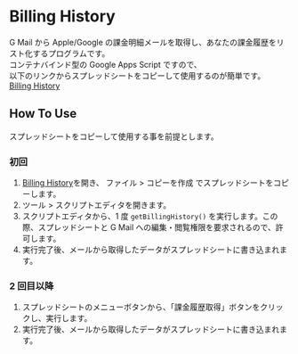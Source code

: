 # Billing History

G Mail から Apple/Google の課金明細メールを取得し、あなたの課金履歴をリスト化するプログラムです。  
コンテナバインド型の Google Apps Script ですので、  
以下のリンクからスプレッドシートをコピーして使用するのが簡単です。  
[Billing History](https://docs.google.com/spreadsheets/d/1iZx57lF7GugtRb6TjqZXRP2PJpJLe0vSR0fm4YdN_VY/edit?usp=sharing)

## How To Use

スプレッドシートをコピーして使用する事を前提とします。

### 初回

1. [Billing History](https://docs.google.com/spreadsheets/d/1iZx57lF7GugtRb6TjqZXRP2PJpJLe0vSR0fm4YdN_VY/edit?usp=sharing)を開き、 ファイル > コピーを作成 でスプレッドシートをコピーします。
2. ツール > スクリプトエディタを開きます。
3. スクリプトエディタから、1 度 `getBillingHistory()` を実行します。この際、スプレッドシートと G Mail への編集・閲覧権限を要求されるので、許可します。
4. 実行完了後、メールから取得したデータがスプレッドシートに書き込まれます。

### 2 回目以降

1. スプレッドシートのメニューボタンから、「課金履歴取得」ボタンをクリックし、実行します。
2. 実行完了後、メールから取得したデータがスプレッドシートに書き込まれます。

